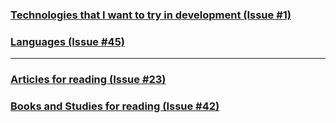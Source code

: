 ### [Technologies that I want to try in development (Issue #1)](../../issues/1)
### [Languages (Issue #45) ](../../issues/45)
___

### [Articles for reading (Issue #23)](../../issues/23)
### [Books and Studies for reading (Issue #42)](../../issues/42)

